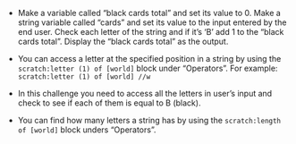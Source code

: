 -   Make a variable called “black cards total” and set its value to 0.
    Make a string variable called “cards” and set its value to the input
    entered by the end user.
    Check each letter of the string and if it’s ‘B’ add 1 to the
    “black cards total”.
    Display the “black cards total” as the output.

-   You can access a letter at the specified position in a string by using
    the `scratch:letter (1) of [world]` block under “Operators”.
    For example: `scratch:letter (1) of [world] //w`

-   In this challenge you need to access all the letters in user’s input and
    check to see if each of them is equal to B (black).

-   You can find how many letters a string has by using the
    `scratch:length of [world]` block unders “Operators”.
